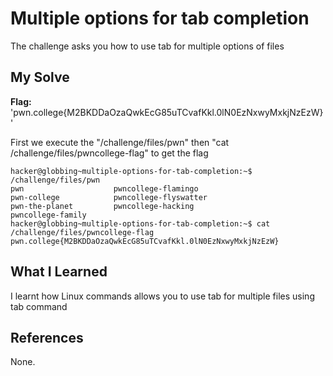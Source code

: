 # Multiple options for tab completion
The challenge asks you how to use tab for multiple options of files

## My Solve
**Flag:** 'pwn.college{M2BKDDaOzaQwkEcG85uTCvafKkl.0lN0EzNxwyMxkjNzEzW}'

First we execute the "/challenge/files/pwn" then "cat /challenge/files/pwncollege-flag" to get the flag

```
hacker@globbing~multiple-options-for-tab-completion:~$ /challenge/files/pwn
pwn                    pwncollege-flamingo
pwn-college            pwncollege-flyswatter
pwn-the-planet         pwncollege-hacking
pwncollege-family
hacker@globbing~multiple-options-for-tab-completion:~$ cat /challenge/files/pwncollege-flag
pwn.college{M2BKDDaOzaQwkEcG85uTCvafKkl.0lN0EzNxwyMxkjNzEzW}

```

## What I Learned
I learnt how Linux commands allows you to use tab for multiple files using tab command

## References
None.
